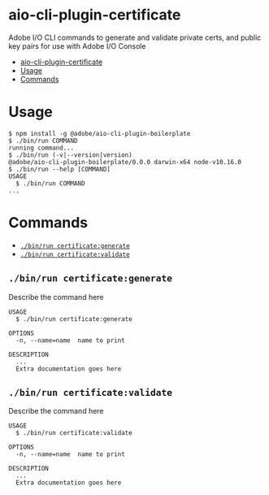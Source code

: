 # aio-cli-plugin-certificate
Adobe I/O CLI commands to generate and validate private certs, and public key pairs for use with Adobe I/O Console

<!-- toc -->
* [aio-cli-plugin-certificate](#aio-cli-plugin-certificate)
* [Usage](#usage)
* [Commands](#commands)
<!-- tocstop -->
# Usage
<!-- usage -->
```sh-session
$ npm install -g @adobe/aio-cli-plugin-boilerplate
$ ./bin/run COMMAND
running command...
$ ./bin/run (-v|--version|version)
@adobe/aio-cli-plugin-boilerplate/0.0.0 darwin-x64 node-v10.16.0
$ ./bin/run --help [COMMAND]
USAGE
  $ ./bin/run COMMAND
...
```
<!-- usagestop -->
# Commands
<!-- commands -->
* [`./bin/run certificate:generate`](#binrun-certificategenerate)
* [`./bin/run certificate:validate`](#binrun-certificatevalidate)

## `./bin/run certificate:generate`

Describe the command here

```
USAGE
  $ ./bin/run certificate:generate

OPTIONS
  -n, --name=name  name to print

DESCRIPTION
  ...
  Extra documentation goes here
```

## `./bin/run certificate:validate`

Describe the command here

```
USAGE
  $ ./bin/run certificate:validate

OPTIONS
  -n, --name=name  name to print

DESCRIPTION
  ...
  Extra documentation goes here
```
<!-- commandsstop -->
